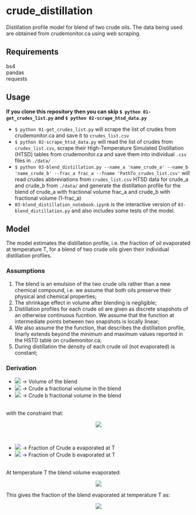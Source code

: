 # crude_distillation
Distillation profile model for blend of two crude oils. The data being used are obtained from crudemonitor.ca using web scraping.

## Requirements
bs4<br>
pandas<br>
requests<br>

## Usage
__If you clone this repository then you can skip `$ python 01-get_crudes_list.py` and `$ python 02-scrape_htsd_data.py`__
- `$ python 01-get_crudes_list.py` will scrape the list of crudes from crudemonitor.ca and save it to `crudes_list.csv`
- `$ python 02-scrape_htsd_data.py` will read the list of crudes from `crudes_list.csv`, scrape their High-Temperature Simulated Distillation (HTSD) tables from crudemonitor.ca and save them into individual `.csv` files in `./data/`
- `$ python 03-blend_distillation.py --name_a 'name_crude_a' --name_b 'name_crude_b' --frac_a frac_a --fname 'PathTo_crudes_list.csv'` will read crudes abbreviations from `crudes_list.csv` HTSD data for crude_a and crude_b from `./data/` and generate the distillation profile for the blend of crude_a with fractional volume frac_a and crude_b with fractional volume (1-frac_a)
- `03-blend_distillation_notebook.ipynb` is the interactive version of `03-blend_distillation.py` and also includes some tests of the model.

## Model
The model estimates the distillation profile, i.e. the fraction of oil evaporated at temperature T, for a blend of two crude oils given their individual distillation profiles.

### Assumptions
1. The blend is an emulsion of the two crude oils rather than a new chemical compound, i.e. we assume that both oils preserve their physical and chemical properties;
2. The shrinkage effect in volume after blending is negligible;
3. Distillation profiles for each crude oil are given as discrete snapshots of an otherwise continuous fucntion. We assume that the function at intermediate points between two snapshots is locally linear;
4. We also assume the the function, that describes the distillation profile, linarly extends beyond the minimum and maximum values reported in the HSTD table on crudemonitor.ca;
5. During distillation the density of each crude oil (not evaporated) is constant;

### Derivation

* <img src="https://render.githubusercontent.com/render/math?math=V">   -> Volume of the blend<br>
* <img src="https://render.githubusercontent.com/render/math?math=f_{V,a}"> -> Crude a fractional volume in the blend<br>
* <img src="https://render.githubusercontent.com/render/math?math=f_{V,b}"> -> Crude b fractional volume in the blend<br>
<br>
with the constraint that:
<p align='center'> <img src="https://render.githubusercontent.com/render/math?math=f_{V,a}%2Bf_{V,b} = 1"> </p>
<br>

* <img src="https://render.githubusercontent.com/render/math?math=\alpha_a(T)"> -> Fraction of Crude a evaporated at T<br>
* <img src="https://render.githubusercontent.com/render/math?math=\alpha_b(T)"> -> Fraction of Crude b evaporated at T<br>
<br>
At temperature T the blend volume evaporated:<br>
    <p align='center'><img src="https://render.githubusercontent.com/render/math?math=V(T)=\left[\alpha_a(T)f_{V,a}%2B\alpha_b(T)(1-f_{V,a})\right]V"><br></p>
This gives the fraction of the blend evaporated at temperature T as:<br>
    <p align='center'><img src="https://render.githubusercontent.com/render/math?math=\alpha(T)=\left[\alpha_a(T)f_{V,a}%2B\alpha_b(T)(1-f_{V,a})\right]"><br></p>
<br>

